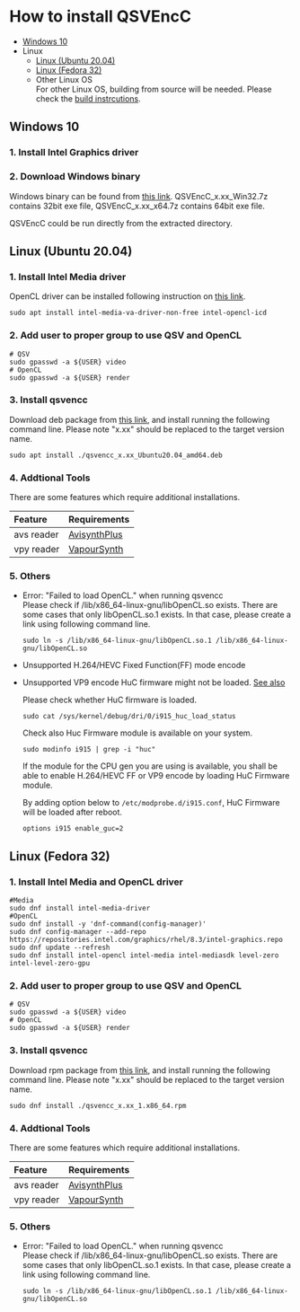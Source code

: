 
# How to install QSVEncC

- [Windows 10](./Install.en.md#windows)
- Linux
  - [Linux (Ubuntu 20.04)](./Install.en.md#linux-ubuntu-2004)
  - [Linux (Fedora 32)](./Install.en.md#linux-fedora-32)
  - Other Linux OS  
    For other Linux OS, building from source will be needed. Please check the [build instrcutions](./Build.en.md).


## Windows 10

### 1. Install Intel Graphics driver
### 2. Download Windows binary  
Windows binary can be found from [this link](https://github.com/rigaya/QSVEnc/releases). QSVEncC_x.xx_Win32.7z contains 32bit exe file, QSVEncC_x.xx_x64.7z contains 64bit exe file.

QSVEncC could be run directly from the extracted directory.
  
## Linux (Ubuntu 20.04)

### 1. Install Intel Media driver  
OpenCL driver can be installed following instruction on [this link](https://dgpu-docs.intel.com/installation-guides/ubuntu/ubuntu-focal.html).

```Shell
sudo apt install intel-media-va-driver-non-free intel-opencl-icd
```

### 2. Add user to proper group to use QSV and OpenCL
```Shell
# QSV
sudo gpasswd -a ${USER} video
# OpenCL
sudo gpasswd -a ${USER} render
```

### 3. Install qsvencc
Download deb package from [this link](https://github.com/rigaya/QSVEnc/releases), and install running the following command line. Please note "x.xx" should be replaced to the target version name.

```Shell
sudo apt install ./qsvencc_x.xx_Ubuntu20.04_amd64.deb
```

### 4. Addtional Tools

There are some features which require additional installations.  

| Feature | Requirements |
|:--      |:--           |
| avs reader       | [AvisynthPlus](https://github.com/AviSynth/AviSynthPlus) |
| vpy reader       | [VapourSynth](https://www.vapoursynth.com/)              |

### 5. Others

- Error: "Failed to load OpenCL." when running qsvencc  
  Please check if /lib/x86_64-linux-gnu/libOpenCL.so exists. There are some cases that only libOpenCL.so.1 exists. In that case, please create a link using following command line.
  
  ```Shell
  sudo ln -s /lib/x86_64-linux-gnu/libOpenCL.so.1 /lib/x86_64-linux-gnu/libOpenCL.so
  ```
- Unsupported H.264/HEVC Fixed Function(FF) mode encode
- Unsupported VP9 encode
  HuC firmware might not be loaded. [See also](https://01.org/linuxgraphics/downloads/firmware)
   
  Please check whether HuC firmware is loaded.
  ```
  sudo cat /sys/kernel/debug/dri/0/i915_huc_load_status
  ```

  Check also Huc Firmware module is available on your system.
  ```
  sudo modinfo i915 | grep -i "huc"
  ```

  If the module for the CPU gen you are using is available,
  you shall be able to enable H.264/HEVC FF or VP9 encode by loading HuC Firmware module.

  By adding option below to ```/etc/modprobe.d/i915.conf```, HuC Firmware will be loaded after reboot.
  ```
  options i915 enable_guc=2
  ```

## Linux (Fedora 32)

### 1. Install Intel Media and OpenCL driver  

```Shell
#Media
sudo dnf install intel-media-driver
#OpenCL
sudo dnf install -y 'dnf-command(config-manager)'
sudo dnf config-manager --add-repo https://repositories.intel.com/graphics/rhel/8.3/intel-graphics.repo
sudo dnf update --refresh
sudo dnf install intel-opencl intel-media intel-mediasdk level-zero intel-level-zero-gpu
```
### 2. Add user to proper group to use QSV and OpenCL
```Shell
# QSV
sudo gpasswd -a ${USER} video
# OpenCL
sudo gpasswd -a ${USER} render
```

### 3. Install qsvencc
Download rpm package from [this link](https://github.com/rigaya/QSVEnc/releases), and install running the following command line. Please note "x.xx" should be replaced to the target version name.

```Shell
sudo dnf install ./qsvencc_x.xx_1.x86_64.rpm
```

### 4. Addtional Tools

There are some features which require additional installations.  

| Feature | Requirements |
|:--      |:--           |
| avs reader       | [AvisynthPlus](https://github.com/AviSynth/AviSynthPlus) |
| vpy reader       | [VapourSynth](https://www.vapoursynth.com/)              |

### 5. Others

- Error: "Failed to load OpenCL." when running qsvencc  
  Please check if /lib/x86_64-linux-gnu/libOpenCL.so exists. There are some cases that only libOpenCL.so.1 exists. In that case, please create a link using following command line.
  
  ```Shell
  sudo ln -s /lib/x86_64-linux-gnu/libOpenCL.so.1 /lib/x86_64-linux-gnu/libOpenCL.so
  ```